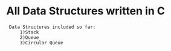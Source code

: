 ﻿# All Data Structures written in C 
     Data Structures included so far:
         1)Stack
         2)Queue
         3)Circular Queue
